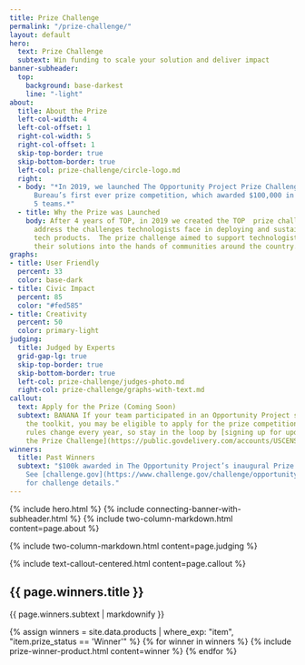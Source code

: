 ```yaml
---
title: Prize Challenge
permalink: "/prize-challenge/"
layout: default
hero:
  text: Prize Challenge
  subtext: Win funding to scale your solution and deliver impact
banner-subheader:
  top:
    background: base-darkest
    line: "-light"
about:
  title: About the Prize
  left-col-width: 4
  left-col-offset: 1
  right-col-width: 5
  right-col-offset: 1
  skip-top-border: true
  skip-bottom-border: true
  left-col: prize-challenge/circle-logo.md
  right:
  - body: "*In 2019, we launched The Opportunity Project Prize Challenge, the Census
      Bureau’s first ever prize competition, which awarded $100,000 in funding across
      5 teams.*"
  - title: Why the Prize was Launched
    body: After 4 years of TOP, in 2019 we created the TOP  prize challenge to help
      address the challenges technologists face in deploying and sustaining civic
      tech products.  The prize challenge aimed to support technologists in getting
      their solutions into the hands of communities around the country.
graphs:
- title: User Friendly
  percent: 33
  color: base-dark
- title: Civic Impact
  percent: 85
  color: "#fed585"
- title: Creativity
  percent: 50
  color: primary-light
judging:
  title: Judged by Experts
  grid-gap-lg: true
  skip-top-border: true
  skip-bottom-border: true
  left-col: prize-challenge/judges-photo.md
  right-col: prize-challenge/graphs-with-text.md
callout:
  text: Apply for the Prize (Coming Soon)
  subtext: BANANA If your team participated in an Opportunity Project sprint or utilized
    the toolkit, you may be eligible to apply for the prize competition. Application
    rules change every year, so stay in the loop by [signing up for updates about
    the Prize Challenge](https://public.govdelivery.com/accounts/USCENSUS/signup/16610).
winners:
  title: Past Winners
  subtext: "$100k awarded in The Opportunity Project’s inaugural Prize Challenge.
    See [challenge.gov](https://www.challenge.gov/challenge/opportunity-project-prize/)
    for challenge details."
---
```


{% include hero.html %}
{% include connecting-banner-with-subheader.html %}
{% include two-column-markdown.html content=page.about %}

{% include two-column-markdown.html content=page.judging %}

{% include text-callout-centered.html content=page.callout %}

<div class="text-center margin-bottom-6">
  <h2 class="text-base-darkest margin-bottom-0">{{ page.winners.title }}</h2>
  <div class="maxw-tablet margin-x-auto">
    {{ page.winners.subtext | markdownify }}
  </div>
</div>

{% assign winners = site.data.products | where_exp: "item", "item.prize_status == 'Winner'" %}
{% for winner in winners %}
  {% include prize-winner-product.html content=winner %}
{% endfor %}
